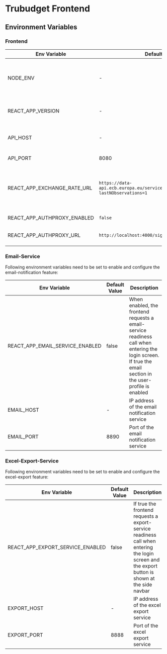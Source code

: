 # Trubudget Frontend

## Environment Variables

### Frontend

| Env Variable                | Default Value                                                                       | Description                                                                                                                                                                                                   |
| --------------------------- | ----------------------------------------------------------------------------------- | ------------------------------------------------------------------------------------------------------------------------------------------------------------------------------------------------------------- |
| NODE_ENV                    | -                                                                                   | If set to `development` search Trubudget's external services (Email-/Excel-Export-Service) on localhost. <br>If set to `production` disable Redux devtools extension                                          |
| REACT_APP_VERSION           | -                                                                                   | Injected version via `$npm_package_version` in`.env` file to ensure the version is shown in the frontend                                                                                                      |
| API_HOST                    | -                                                                                   | IP address of the api. This is only required if nginx proxy is used. <br>**Hint:** When deployed locally the host is set to localhost                                                                         |
| API_PORT                    | 8080                                                                                | Port of the api. This is only required if nginx proxy is used                                                                                                                                                 |
| REACT_APP_EXCHANGE_RATE_URL | `https://data-api.ecb.europa.eu/service/data/EXR/D..EUR.SP00.A?lastNObservations=1` | The external URL where the exchange rates are fetched from. _Note: Setting this variable is generally not recommended. Optional configuration is provided in case of ECB changing the location of forex API._ |
| REACT_APP_AUTHPROXY_ENABLED | `false`                                                                             | Enables rendering of auth proxy login button                                                                                                                                                                  |
| REACT_APP_AUTHPROXY_URL     | `http://localhost:4000/signin`                                                      | auth proxy ingress. Required if REACT_APP_AUTHPROXY_ENABLED is set to true                                                                                                                                    |

### Email-Service

Following environment variables need to be set to enable and configure the email-notification feature:

| Env Variable                    | Default Value | Description                                                                                                                                                     |
| ------------------------------- | ------------- | --------------------------------------------------------------------------------------------------------------------------------------------------------------- |
| REACT_APP_EMAIL_SERVICE_ENABLED | false         | When enabled, the frontend requests a email-service readiness call when entering the login screen.<br/>If true the email section in the user-profile is enabled |
| EMAIL_HOST                      | -             | IP address of the email notification service                                                                                                                    |
| EMAIL_PORT                      | 8890          | Port of the email notification service                                                                                                                          |

### Excel-Export-Service

Following environment variables need to be set to enable and configure the excel-export feature:

| Env Variable                     | Default Value | Description                                                                                                                                         |
| -------------------------------- | ------------- | --------------------------------------------------------------------------------------------------------------------------------------------------- |
| REACT_APP_EXPORT_SERVICE_ENABLED | false         | If true the frontend requests a export-service readiness call when entering the login screen and <br/>the export button is shown at the side navbar |
| EXPORT_HOST                      | -             | IP address of the excel export service                                                                                                              |
| EXPORT_PORT                      | 8888          | Port of the excel export service                                                                                                                    |
